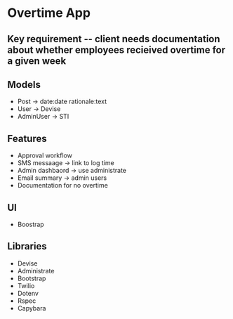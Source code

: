 # Overtime App

## Key requirement -- client needs documentation about whether employees recieived overtime for a given week

## Models
- Post -> date:date rationale:text
- User -> Devise
- AdminUser -> STI


## Features

- Approval workflow
- SMS messaage -> link to log time
- Admin dashbaord -> use administrate
- Email summary -> admin users
- Documentation for no overtime


## UI

- Boostrap

## Libraries

- Devise
- Administrate
- Bootstrap
- Twilio
- Dotenv
- Rspec
- Capybara